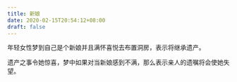 ```yaml
---
title: 新娘
date: 2020-02-15T20:54:12+08:00
draft: false
---
```


年轻女性梦到自己是个新娘并且满怀喜悦去布置洞房，表示将继承遗产。

遗产之事令她惊喜，梦中如果对当新娘感到不满，那么表示亲人的遗嘱将会使她失望。

